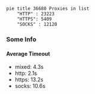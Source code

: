 
```mermaid
pie title 36680 Proxies in list
    "HTTP" : 23223
    "HTTPS": 5409
    "SOCKS" : 12120
```

### Some Info
#### Average Timeout

- mixed: 4.3s
- http: 2.1s
- https: 13.2s
- socks: 10.6s